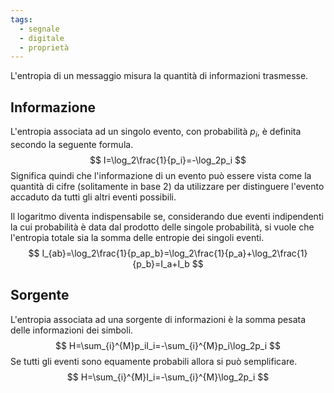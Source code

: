 ```yaml
---
tags:
  - segnale
  - digitale
  - proprietà
---
```

L'entropia di un messaggio misura la quantità di informazioni trasmesse.
## Informazione
L'entropia associata ad un singolo evento, con probabilità $p_i$, è definita secondo la seguente formula.
$$
I=\log_2\frac{1}{p_i}=-\log_2p_i
$$
Significa quindi che l'informazione di un evento può essere vista come la quantità di cifre (solitamente in base $2$) da utilizzare per distinguere l'evento accaduto da tutti gli altri eventi possibili. 

Il logaritmo diventa indispensabile se, considerando due eventi indipendenti la cui probabilità è data dal prodotto delle singole probabilità, si vuole che l'entropia totale sia la somma delle entropie dei singoli eventi.
$$
I_{ab}=\log_2\frac{1}{p_ap_b}=\log_2\frac{1}{p_a}+\log_2\frac{1}{p_b}=I_a+I_b
$$
## Sorgente
L'entropia associata ad una sorgente di informazioni è la somma pesata delle informazioni dei simboli.
$$
H=\sum_{i}^{M}p_iI_i=-\sum_{i}^{M}p_i\log_2p_i
$$
Se tutti gli eventi sono equamente probabili allora si può semplificare.
$$
H=\sum_{i}^{M}I_i=-\sum_{i}^{M}\log_2p_i
$$